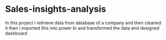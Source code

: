 # Sales-insights-analysis

In this project i retirieve data from database of a company and then cleaned it 
then i imported this into power bi and transformed the data and designed dashboard
